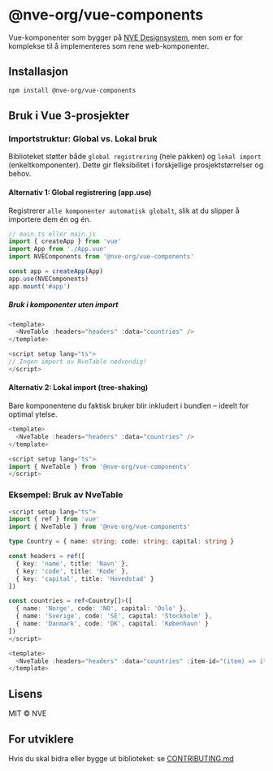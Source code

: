# @nve-org/vue-components

Vue-komponenter som bygger på [NVE Designsystem](https://designsystem.nve.no/), men som er for komplekse til å implementeres som rene web-komponenter.

## Installasjon

```bash
npm install @nve-org/vue-components
```

## Bruk i Vue 3-prosjekter

### Importstruktur: Global vs. Lokal bruk

Biblioteket støtter både `global registrering` (hele pakken) og `lokal import` (enkeltkomponenter). Dette gir fleksibilitet i forskjellige prosjektstørrelser og behov.

#### Alternativ 1: Global registrering (app.use)

Registrerer `alle komponenter automatisk globalt`, slik at du slipper å importere dem én og én.

```ts
// main.ts eller main.js
import { createApp } from 'vue'
import App from './App.vue'
import NVEComponents from '@nve-org/vue-components'

const app = createApp(App)
app.use(NVEComponents)
app.mount('#app')
```

##### Bruk i komponenter uten import

```ts
<template>
  <NveTable :headers="headers" :data="countries" />
</template>

<script setup lang="ts">
// Ingen import av NveTable nødvendig!
</script>
```

#### Alternativ 2: Lokal import (tree-shaking)

Bare komponentene du faktisk bruker blir inkludert i bundlen – ideelt for optimal ytelse.

```ts
<template>
  <NveTable :headers="headers" :data="countries" />
</template>

<script setup lang="ts">
import { NveTable } from '@nve-org/vue-components'
</script>
```

### Eksempel: Bruk av NveTable

```ts
<script setup lang="ts">
import { ref } from 'vue'
import { NveTable } from '@nve-org/vue-components'

type Country = { name: string; code: string; capital: string }

const headers = ref([
  { key: 'name', title: 'Navn' },
  { key: 'code', title: 'Kode' },
  { key: 'capital', title: 'Hovedstad' }
])

const countries = ref<Country[]>([
  { name: 'Norge', code: 'NO', capital: 'Oslo' },
  { name: 'Sverige', code: 'SE', capital: 'Stockholm' },
  { name: 'Danmark', code: 'DK', capital: 'København' }
])
</script>

<template>
  <NveTable :headers="headers" :data="countries" :item-id="(item) => item.code" striped />
</template>
```

## Lisens

MIT © NVE

## For utviklere

Hvis du skal bidra eller bygge ut biblioteket: se [CONTRIBUTING.md](./CONTRIBUTING.md)
